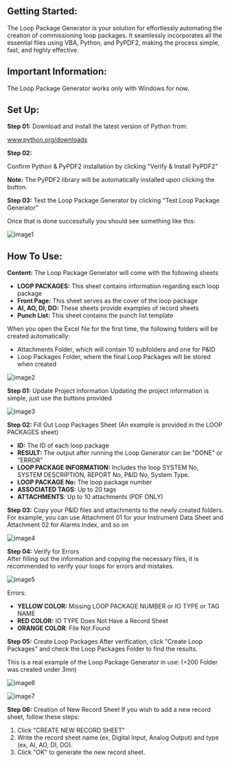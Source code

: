 ## Getting Started:
The Loop Package Generator is your solution for effortlessly automating the creation of commissioning loop packages. It seamlessly incorporates all the essential files using VBA, Python, and PyPDF2, making the process simple, fast, and highly effective.

## Important Information:
The Loop Package Generator works only with Windows for now.

## Set Up:
**Step 01:**
Download and install the latest version of Python from:

www.python.org/downloads

**Step 02:**

Confirm Python & PyPDF2 installation by clicking "Verify & Install PyPDF2"

**Note:** The PyPDF2 library will be automatically installed upon clicking the button.

**Step 03:**
Test the Loop Package Generator by clicking "Test Loop Package Generator"

Once that is done successfully you should see something like this:

![image1](https://github.com/mokhtarbendaho/Loop-Package-Generator/assets/143171867/bf3b8769-3f4c-47ab-bed3-1a02e57d07ca)

## How To Use:
**Content:** The Loop Package Generator will come with the following sheets

 - **LOOP PACKAGES:** This sheet contains information regarding each loop package
 - **Front Page:** This sheet serves as the cover of the loop package
 - **AI, AO, DI, DO:** These sheets provide examples of record sheets
 - **Punch List:** This sheet contains the punch list template

When you open the Excel file for the first time, the following folders will be created automatically:
- Attachments Folder, which will contain 10 subfolders and one for P&ID
- Loop Packages Folder, where the final Loop Packages will be stored when created

![image2](https://github.com/mokhtarbendaho/Loop-Package-Generator/assets/143171867/ebbc1890-866b-4399-9d77-05eae934bec2)

**Step 01:** Update Project Information 
Updating the project information is simple, just use the buttons provided

![image3](https://github.com/mokhtarbendaho/Loop-Package-Generator/assets/143171867/1a4eba8d-6231-47de-a856-25201ecb266e)


**Step 02:** Fill Out Loop Packages Sheet (An example is provided in the LOOP PACKAGES sheet)

 - **ID:** The ID of each loop package
 - **RESULT:** The output after running the Loop Generator can be "DONE" or "ERROR"
 - **LOOP PACKAGE INFORMATION:** Includes the loop SYSTEM No, SYSTEM DESCRIPTION, REPORT No, P&ID No, System Type.
 - **LOOP PACKAGE No:** The loop package number
 - **ASSOCIATED TAGS:** Up to 20 tags
 - **ATTACHMENTS**: Up to 10 attachments (PDF ONLY)

**Step 03:**
Copy your P&ID files and attachments to the newly created folders. For example, you can use Attachment 01 for your Instrument Data Sheet and Attachment 02 for Alarms Index, and so on

![image4](https://github.com/mokhtarbendaho/Loop-Package-Generator/assets/143171867/fbd54b03-413d-4363-adb5-a45b4a03ad45)

**Step 04:** Verify for Errors						
After filling out the information and copying the necessary files, it is recommended to verify your loops for errors and mistakes.

![image5](https://github.com/mokhtarbendaho/Loop-Package-Generator/assets/143171867/a7f0e5a7-8545-40b9-bb7a-4c11e5c65fa5)

Errors:						
 - **YELLOW COLOR:** Missing LOOP PACKAGE NUMBER or IO TYPE or TAG NAME
 - **RED COLOR:** IO TYPE Does Not Have a Record Sheet
 - **ORANGE COLOR**: File Not Found

**Step 05:** Create Loop Packages
After verification, click "Create Loop Packages" and check the Loop Packages Folder to find the results.

This is a real example of the Loop Package Generator in use: (+200 Folder was created under 3mn)

![image6](https://github.com/mokhtarbendaho/Loop-Package-Generator/assets/143171867/7cc91f6b-3ab6-4c4d-b184-553f947bcea5)

![image7](https://github.com/mokhtarbendaho/Loop-Package-Generator/assets/143171867/46a107b1-8331-4094-8610-238b7ec7f4a1)

**Step 06:** Creation of New Record Sheet
If you wish to add a new record sheet, follow these steps:
01. Click "CREATE NEW RECORD SHEET"
02. Write the record sheet name (ex, Digital Input, Analog Output) and type (ex, AI, AO, DI, DO).
03. Click "OK" to generate the new record sheet.
